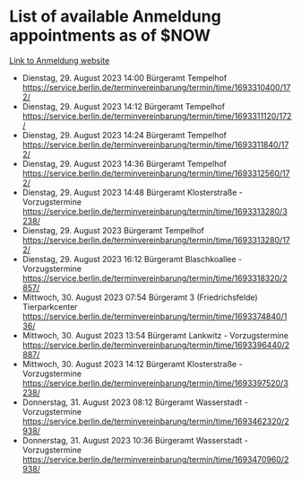 # List of available Anmeldung appointments as of $NOW
[Link to Anmeldung website](https://service.berlin.de/terminvereinbarung/termin/tag.php?termin=1&anliegen[]=120686&dienstleisterlist=122210,122217,327316,122219,327312,122227,327314,122231,327346,122243,327348,122254,122252,329742,122260,329745,122262,329748,122271,327278,122273,327274,122277,327276,330436,122280,327294,122282,327290,122284,327292,122291,327270,122285,327266,122286,327264,122296,327268,150230,329760,122297,327286,122294,327284,122312,329763,122314,329775,122304,327330,122311,327334,122309,327332,317869,122281,327352,122279,329772,122283,122276,327324,122274,327326,122267,329766,122246,327318,122251,327320,122257,327322,122208,327298,122226,327300&herkunft=http%3A%2F%2Fservice.berlin.de%2Fdienstleistung%2F120686%2F)
- Dienstag, 29. August 2023 14:00 Bürgeramt Tempelhof https://service.berlin.de/terminvereinbarung/termin/time/1693310400/172/
- Dienstag, 29. August 2023 14:12 Bürgeramt Tempelhof https://service.berlin.de/terminvereinbarung/termin/time/1693311120/172/
- Dienstag, 29. August 2023 14:24 Bürgeramt Tempelhof https://service.berlin.de/terminvereinbarung/termin/time/1693311840/172/
- Dienstag, 29. August 2023 14:36 Bürgeramt Tempelhof https://service.berlin.de/terminvereinbarung/termin/time/1693312560/172/
- Dienstag, 29. August 2023 14:48 Bürgeramt Klosterstraße - Vorzugstermine https://service.berlin.de/terminvereinbarung/termin/time/1693313280/3238/
- Dienstag, 29. August 2023  Bürgeramt Tempelhof https://service.berlin.de/terminvereinbarung/termin/time/1693313280/172/
- Dienstag, 29. August 2023 16:12 Bürgeramt Blaschkoallee - Vorzugstermine https://service.berlin.de/terminvereinbarung/termin/time/1693318320/2857/
- Mittwoch, 30. August 2023 07:54 Bürgeramt 3 (Friedrichsfelde) Tierparkcenter https://service.berlin.de/terminvereinbarung/termin/time/1693374840/136/
- Mittwoch, 30. August 2023 13:54 Bürgeramt Lankwitz - Vorzugstermine https://service.berlin.de/terminvereinbarung/termin/time/1693396440/2887/
- Mittwoch, 30. August 2023 14:12 Bürgeramt Klosterstraße - Vorzugstermine https://service.berlin.de/terminvereinbarung/termin/time/1693397520/3238/
- Donnerstag, 31. August 2023 08:12 Bürgeramt Wasserstadt - Vorzugstermine https://service.berlin.de/terminvereinbarung/termin/time/1693462320/2938/
- Donnerstag, 31. August 2023 10:36 Bürgeramt Wasserstadt - Vorzugstermine https://service.berlin.de/terminvereinbarung/termin/time/1693470960/2938/
